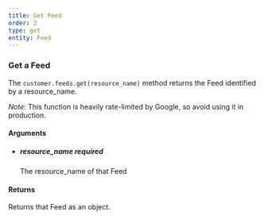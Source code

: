 ```yaml
---
title: Get Feed 
order: 2
type: get
entity: Feed 
---
```


### Get a Feed 

The `customer.feeds.get(resource_name)` method returns the Feed identified by a resource_name. 

_Note_: This function is heavily rate-limited by Google, so avoid using it in production.


#### Arguments

- 	##### resource_name _required_
	The resource_name of that Feed


#### Returns

Returns that Feed as an object.
